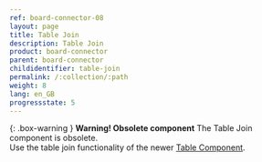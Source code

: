 ```yaml
---
ref: board-connector-08
layout: page
title: Table Join
description: Table Join
product: board-connector
parent: board-connector
childidentifier: table-join
permalink: /:collection/:path
weight: 8
lang: en_GB
progressstate: 5
---
```



{: .box-warning }
**Warning! Obsolete component** 
The Table Join component is obsolete.<br>
Use the table join functionality of the newer [Table Component](./table/table-joins).

